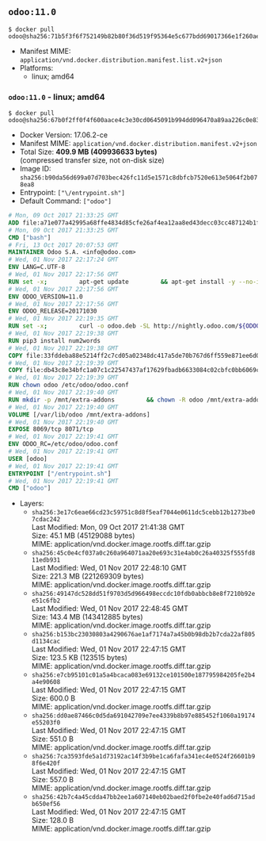 ## `odoo:11.0`

```console
$ docker pull odoo@sha256:71b5f3f6f752149b82b80f36d519f95364e5c677bdd69017366e1f260ae8806a
```

-	Manifest MIME: `application/vnd.docker.distribution.manifest.list.v2+json`
-	Platforms:
	-	linux; amd64

### `odoo:11.0` - linux; amd64

```console
$ docker pull odoo@sha256:67b0f2ff0f4f600aace4c3e30cd0645091b994dd096470a89aa226c0e836a491
```

-	Docker Version: 17.06.2-ce
-	Manifest MIME: `application/vnd.docker.distribution.manifest.v2+json`
-	Total Size: **409.9 MB (409936633 bytes)**  
	(compressed transfer size, not on-disk size)
-	Image ID: `sha256:b90da56d699a07d703bec426fc11d5e1571c8dbfcb7520e613e5064f2b078ea8`
-	Entrypoint: `["\/entrypoint.sh"]`
-	Default Command: `["odoo"]`

```dockerfile
# Mon, 09 Oct 2017 21:33:25 GMT
ADD file:a71e077a42995a68ffe4834d85cfe26af4ea12aa8ed43decc03cc487124b1f70 in / 
# Mon, 09 Oct 2017 21:33:25 GMT
CMD ["bash"]
# Fri, 13 Oct 2017 20:07:53 GMT
MAINTAINER Odoo S.A. <info@odoo.com>
# Wed, 01 Nov 2017 22:17:24 GMT
ENV LANG=C.UTF-8
# Wed, 01 Nov 2017 22:17:56 GMT
RUN set -x;         apt-get update         && apt-get install -y --no-install-recommends             ca-certificates             curl             node-less             python3-pip             python3-setuptools             python3-renderpm             libssl1.0-dev             xz-utils         && curl -o wkhtmltox.tar.xz -SL https://github.com/wkhtmltopdf/wkhtmltopdf/releases/download/0.12.4/wkhtmltox-0.12.4_linux-generic-amd64.tar.xz         && echo '3f923f425d345940089e44c1466f6408b9619562 wkhtmltox.tar.xz' | sha1sum -c -         && tar xvf wkhtmltox.tar.xz         && cp wkhtmltox/lib/* /usr/local/lib/         && cp wkhtmltox/bin/* /usr/local/bin/         && cp -r wkhtmltox/share/man/man1 /usr/local/share/man/
# Wed, 01 Nov 2017 22:17:56 GMT
ENV ODOO_VERSION=11.0
# Wed, 01 Nov 2017 22:17:56 GMT
ENV ODOO_RELEASE=20171030
# Wed, 01 Nov 2017 22:19:35 GMT
RUN set -x;         curl -o odoo.deb -SL http://nightly.odoo.com/${ODOO_VERSION}/nightly/deb/odoo_${ODOO_VERSION}.${ODOO_RELEASE}_all.deb         && echo '63d3fd997c850b657b93fb9351624d88d45d1682 odoo.deb' | sha1sum -c -         && dpkg --force-depends -i odoo.deb         && apt-get update         && apt-get -y install -f --no-install-recommends         && rm -rf /var/lib/apt/lists/* odoo.deb
# Wed, 01 Nov 2017 22:19:38 GMT
RUN pip3 install num2words
# Wed, 01 Nov 2017 22:19:38 GMT
COPY file:33fddeba88e5214ff2c7cd05a02348dc417a5de70b767d6ff559e871ee6d046a in / 
# Wed, 01 Nov 2017 22:19:39 GMT
COPY file:db43c8e34bfc1a07c1c22547437af17629fbadb6633084c02cbfc0bb6069c9fd in /etc/odoo/ 
# Wed, 01 Nov 2017 22:19:39 GMT
RUN chown odoo /etc/odoo/odoo.conf
# Wed, 01 Nov 2017 22:19:40 GMT
RUN mkdir -p /mnt/extra-addons         && chown -R odoo /mnt/extra-addons
# Wed, 01 Nov 2017 22:19:40 GMT
VOLUME [/var/lib/odoo /mnt/extra-addons]
# Wed, 01 Nov 2017 22:19:40 GMT
EXPOSE 8069/tcp 8071/tcp
# Wed, 01 Nov 2017 22:19:41 GMT
ENV ODOO_RC=/etc/odoo/odoo.conf
# Wed, 01 Nov 2017 22:19:41 GMT
USER [odoo]
# Wed, 01 Nov 2017 22:19:41 GMT
ENTRYPOINT ["/entrypoint.sh"]
# Wed, 01 Nov 2017 22:19:41 GMT
CMD ["odoo"]
```

-	Layers:
	-	`sha256:3e17c6eae66cd23c59751c8d8f5eaf7044e0611dc5cebb12b1273be07cdac242`  
		Last Modified: Mon, 09 Oct 2017 21:41:38 GMT  
		Size: 45.1 MB (45129088 bytes)  
		MIME: application/vnd.docker.image.rootfs.diff.tar.gzip
	-	`sha256:45c0e4cf037a0c260a964071aa20e693c31e4ab0c26a40325f555fd811edb931`  
		Last Modified: Wed, 01 Nov 2017 22:48:10 GMT  
		Size: 221.3 MB (221269309 bytes)  
		MIME: application/vnd.docker.image.rootfs.diff.tar.gzip
	-	`sha256:49147dc528dd51f9703d5d966498eccdc10fdb0abbcb8e8f7210b92ee51c6fb2`  
		Last Modified: Wed, 01 Nov 2017 22:48:45 GMT  
		Size: 143.4 MB (143412885 bytes)  
		MIME: application/vnd.docker.image.rootfs.diff.tar.gzip
	-	`sha256:b153bc23030803a4290676ae1af7174a7a45b0b98db2b7cda22af805d1134cac`  
		Last Modified: Wed, 01 Nov 2017 22:47:15 GMT  
		Size: 123.5 KB (123515 bytes)  
		MIME: application/vnd.docker.image.rootfs.diff.tar.gzip
	-	`sha256:e7cb95101c01a5a4bcaca083e69132ce101500e187795984205fe2b4a4e90608`  
		Last Modified: Wed, 01 Nov 2017 22:47:15 GMT  
		Size: 600.0 B  
		MIME: application/vnd.docker.image.rootfs.diff.tar.gzip
	-	`sha256:dd0ae87466c0d5da691042709e7ee4339b8b97e885452f1060a19174e55203f0`  
		Last Modified: Wed, 01 Nov 2017 22:47:15 GMT  
		Size: 551.0 B  
		MIME: application/vnd.docker.image.rootfs.diff.tar.gzip
	-	`sha256:7ca3593fde5a1d73192ac14f3b9be1ca6fafa341ec4e0524f26601b98f6e420f`  
		Last Modified: Wed, 01 Nov 2017 22:47:15 GMT  
		Size: 557.0 B  
		MIME: application/vnd.docker.image.rootfs.diff.tar.gzip
	-	`sha256:42b7c4a45cdda47bb2ee1a607140eb02baed2f0fbe2e40fad6d715adb650ef56`  
		Last Modified: Wed, 01 Nov 2017 22:47:15 GMT  
		Size: 128.0 B  
		MIME: application/vnd.docker.image.rootfs.diff.tar.gzip
